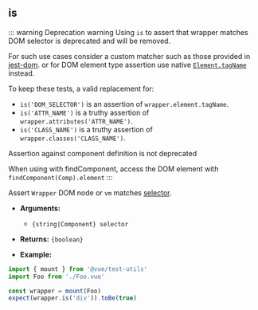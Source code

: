 ## is

::: warning Deprecation warning
Using `is` to assert that wrapper matches DOM selector is deprecated and will be removed.

For such use cases consider a custom matcher such as those provided in [jest-dom](https://github.com/testing-library/jest-dom#custom-matchers).
or for DOM element type assertion use native [`Element.tagName`](https://developer.mozilla.org/en-US/docs/Web/API/Element/tagName) instead.

To keep these tests, a valid replacement for:

- `is('DOM_SELECTOR')` is an assertion of `wrapper.element.tagName`.
- `is('ATTR_NAME')` is a truthy assertion of `wrapper.attributes('ATTR_NAME')`.
- `is('CLASS_NAME')` is a truthy assertion of `wrapper.classes('CLASS_NAME')`.

Assertion against component definition is not deprecated

When using with findComponent, access the DOM element with `findComponent(Comp).element`
:::

Assert `Wrapper` DOM node or `vm` matches [selector](../selectors.md).

- **Arguments:**

  - `{string|Component} selector`

- **Returns:** `{boolean}`

- **Example:**

```js
import { mount } from '@vue/test-utils'
import Foo from './Foo.vue'

const wrapper = mount(Foo)
expect(wrapper.is('div')).toBe(true)
```

